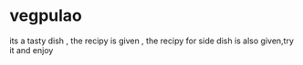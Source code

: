 # vegpulao
its a tasty dish , the recipy is given , the recipy for side dish is also given,try it and enjoy
